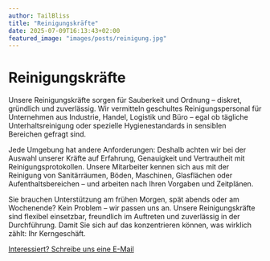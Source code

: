 ```yaml
---
author: TailBliss
title: "Reinigungskräfte"
date: 2025-07-09T16:13:43+02:00
featured_image: "images/posts/reinigung.jpg"
---
```


# Reinigungskräfte

Unsere Reinigungskräfte sorgen für Sauberkeit und Ordnung – diskret, gründlich und zuverlässig. Wir vermitteln
geschultes Reinigungspersonal für Unternehmen aus Industrie, Handel, Logistik und Büro – egal ob tägliche
Unterhaltsreinigung oder spezielle Hygienestandards in sensiblen Bereichen gefragt sind.

Jede Umgebung hat andere Anforderungen: Deshalb achten wir bei der Auswahl unserer Kräfte auf Erfahrung, Genauigkeit und
Vertrautheit mit Reinigungsprotokollen. Unsere Mitarbeiter kennen sich aus mit der Reinigung von Sanitärräumen, Böden,
Maschinen, Glasflächen oder Aufenthaltsbereichen – und arbeiten nach Ihren Vorgaben und Zeitplänen.

Sie brauchen Unterstützung am frühen Morgen, spät abends oder am Wochenende? Kein Problem – wir passen uns an. Unsere
Reinigungskräfte sind flexibel einsetzbar, freundlich im Auftreten und zuverlässig in der Durchführung. Damit Sie sich
auf das konzentrieren können, was wirklich zählt: Ihr Kerngeschäft.

<div class="mb-4 mt-6">
  <a href="/contact/"
     class="inline-flex items-center px-6 py-3 text-base font-medium text-white bg-primary-600 hover:bg-primary-700 rounded-md shadow-sm transition-colors duration-200 focus:outline-none focus:ring-2 focus:ring-offset-2 focus:ring-primary-500">
    Interessiert? Schreibe uns eine E-Mail 
  </a>
</div>
